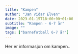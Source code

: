 ```yaml
---
title: "Kampen"
author: "Jan Vidar Elven"
date: 2023-01-15T18:00:00+01:00
subtitle: "Kampen - 6-7 år"
image: ""
tags: ["barnefotball 6-7 år"]
---
```


Her er informasjon om kampen..
